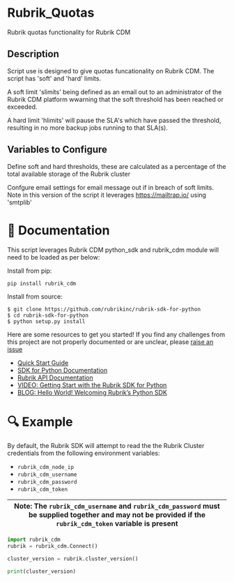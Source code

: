 # Rubrik_Quotas
Rubrik quotas functionality for Rubrik CDM

## Description

Script use is designed to give quotas funcationality on Rubrik CDM. The script has 'soft' and 'hard' limits. 

A soft limit 'slimits' being defined as an email out to an administrator of the Rubrik CDM platform wwarning that the soft threshold has been reached or exceeded. 

A hard limit 'hlimits' will pause the SLA's which have passed the threshold, resulting in no more backup jobs running to that SLA(s).

## Variables to Configure 

Define soft and hard thresholds, these are calculated as a percentage of the total available storage of the Rubrik cluster

Confgure email settings for email message out if in breach of soft limits. Note in this version of the script it leverages https://mailtrap.io/ using 'smtplib'

# 📘 Documentation

This script leverages Rubrik CDM python_sdk and rubrik_cdm module will need to be loaded as per below:

Install from pip:

`pip install rubrik_cdm`

Install from source:
```
$ git clone https://github.com/rubrikinc/rubrik-sdk-for-python
$ cd rubrik-sdk-for-python
$ python setup.py install
```
Here are some resources to get you started! If you find any challenges from this project are not properly documented or are unclear, please [raise an issue](https://github.com/rubrikinc/rubrik-sdk-for-python/issues/new/choose)

* [Quick Start Guide](https://github.com/rubrikinc/rubrik-sdk-for-python/blob/master/docs/quick-start.md)
* [SDK for Python Documentation](https://rubrik.gitbook.io/rubrik-sdk-for-python/)
* [Rubrik API Documentation](https://github.com/rubrikinc/api-documentation)
* [VIDEO: Getting Start with the Rubrik SDK for Python](https://www.youtube.com/watch?v=wd1PxPOd3f8&feature=youtu.be)
* [BLOG: Hello World! Welcoming Rubrik’s Python SDK](https://www.rubrik.com/blog/introducing-rubrik-python-sdk/)

# :mag: Example

By default, the Rubrik SDK will attempt to read the the Rubrik Cluster credentials from the following environment variables:

* `rubrik_cdm_node_ip`
* `rubrik_cdm_username`
* `rubrik_cdm_password`
* `rubrik_cdm_token`

| Note: The `rubrik_cdm_username` and `rubrik_cdm_password` must be supplied together and may not be provided if the `rubrik_cdm_token` variable is present|
| --- |

```py
import rubrik_cdm
rubrik = rubrik_cdm.Connect()

cluster_version = rubrik.cluster_version()

print(cluster_version)


```


